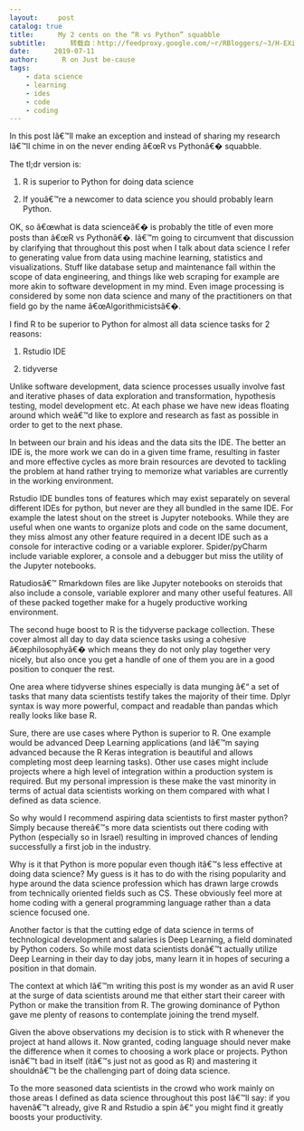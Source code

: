 ```yaml
---
layout:     post
catalog: true
title:      My 2 cents on the “R vs Python” squabble
subtitle:      转载自：http://feedproxy.google.com/~r/RBloggers/~3/H-EXiW33eFQ/
date:      2019-07-11
author:      R on Just be-cause
tags:
    - data science
    - learning
    - ides
    - code
    - coding
---
```


In this post Iâ€™ll make an exception and instead of sharing my research Iâ€™ll chime in on the never ending â€œR vs Pythonâ€� squabble.

The tl;dr version is:

1. R is superior to Python for doing data science

1. If youâ€™re a newcomer to data science you should probably learn Python.


OK, so â€œwhat is data scienceâ€� is probably the title of even more posts than â€œR vs Pythonâ€�. Iâ€™m going to circumvent that discussion by clarifying that throughout this post when I talk about data science I refer to generating value from data using machine learning, statistics and visualizations. Stuff like database setup and maintenance fall within the scope of data engineering, and things like web scraping for example are more akin to software development in my mind. Even image processing is considered by some non data science and many of the practitioners on that field go by the name â€œAlgorithmicistsâ€�.

I find R to be superior to Python for almost all data science tasks for 2 reasons:

1. Rstudio IDE

1. tidyverse


Unlike software development, data science processes usually involve fast and iterative phases of data exploration and transformation, hypothesis testing, model development etc. At each phase we have new ideas floating around which weâ€™d like to explore and research as fast as possible in order to get to the next phase.

In between our brain and his ideas and the data sits the IDE. The better an IDE is, the more work we can do in a given time frame, resulting in faster and more effective cycles as more brain resources are devoted to tackling the problem at hand rather trying to memorize what variables are currently in the working environment.

Rstudio IDE bundles tons of features which may exist separately on several different IDEs for python, but never are they all bundled in the same IDE. For example the latest shout on the street is Jupyter notebooks. While they are useful when one wants to organize plots and code on the same document, they miss almost any other feature required in a decent IDE such as a console for interactive coding or a variable explorer. Spider/pyCharm include variable explorer, a console and a debugger but miss the utility of the Jupyter notebooks.

Ratudiosâ€™ Rmarkdown files are like Jupyter notebooks on steroids that also include a console, variable explorer and many other useful features. All of these packed together make for a hugely productive working environment.

The second huge boost to R is the tidyverse package collection. These cover almost all day to day data science tasks using a cohesive â€œphilosophyâ€� which means they do not only play together very nicely, but also once you get a handle of one of them you are in a good position to conquer the rest.

One area where tidyverse shines especially is data munging â€“ a set of tasks that many data scientists testify takes the majority of their time. Dplyr syntax is way more powerful, compact and readable than pandas which really looks like base R.

Sure, there are use cases where Python is superior to R. One example would be advanced Deep Learning applications (and Iâ€™m saying advanced because the R Keras integration is beautiful and allows completing most deep learning tasks). Other use cases might include projects where a high level of integration within a production system is required. But my personal impression is these make the vast minority in terms of actual data scientists working on them compared with what I defined as data science.

So why would I recommend aspiring data scientists to first master python? Simply because thereâ€™s more data scientists out there coding with Python (especially so in Israel) resulting in improved chances of lending successfully a first job in the industry.

Why is it that Python is more popular even though itâ€™s less effective at doing data science? My guess is it has to do with the rising popularity and hype around the data science profession which has drawn large crowds from technically oriented fields such as CS. These obviously feel more at home coding with a general programming language rather than a data science focused one.

Another factor is that the cutting edge of data science in terms of technological development and salaries is Deep Learning, a field dominated by Python coders. So while most data scientists donâ€™t actually utilize Deep Learning in their day to day jobs, many learn it in hopes of securing a position in that domain.

The context at which Iâ€™m writing this post is my wonder as an avid R user at the surge of data scientists around me that either start their career with Python or make the transition from R. The growing dominance of Python gave me plenty of reasons to contemplate joining the trend myself.

Given the above observations my decision is to stick with R whenever the project at hand allows it. Now granted, coding language should never make the difference when it comes to choosing a work place or projects. Python isnâ€™t bad in itself (itâ€™s just not as good as R) and mastering it shouldnâ€™t be the challenging part of doing data science.

To the more seasoned data scientists in the crowd who work mainly on those areas I defined as data science throughout this post Iâ€™ll say: if you havenâ€™t already, give R and Rstudio a spin â€“ you might find it greatly boosts your productivity.
